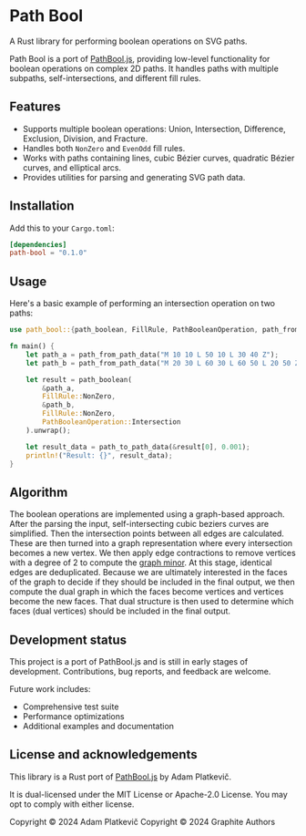 # Path Bool

A Rust library for performing boolean operations on SVG paths.

Path Bool is a port of [PathBool.js](https://github.com/r-flash/PathBool.js), providing low-level functionality for boolean operations on complex 2D paths. It handles paths with multiple subpaths, self-intersections, and different fill rules.

## Features

- Supports multiple boolean operations: Union, Intersection, Difference, Exclusion, Division, and Fracture.
- Handles both `NonZero` and `EvenOdd` fill rules.
- Works with paths containing lines, cubic Bézier curves, quadratic Bézier curves, and elliptical arcs.
- Provides utilities for parsing and generating SVG path data.

## Installation

Add this to your `Cargo.toml`:

```toml
[dependencies]
path-bool = "0.1.0"
```

## Usage

Here's a basic example of performing an intersection operation on two paths:

```rust
use path_bool::{path_boolean, FillRule, PathBooleanOperation, path_from_path_data, path_to_path_data};

fn main() {
    let path_a = path_from_path_data("M 10 10 L 50 10 L 30 40 Z");
    let path_b = path_from_path_data("M 20 30 L 60 30 L 60 50 L 20 50 Z");

    let result = path_boolean(
        &path_a,
        FillRule::NonZero,
        &path_b,
        FillRule::NonZero,
        PathBooleanOperation::Intersection
    ).unwrap();

    let result_data = path_to_path_data(&result[0], 0.001);
    println!("Result: {}", result_data);
}
```

## Algorithm

The boolean operations are implemented using a graph-based approach. After the parsing the input, self-intersecting cubic beziers curves are simplified. Then the intersection points between all edges are calculated. These are then turned into a graph representation where every intersection becomes a new vertex. We then apply edge contractions to remove vertices with a degree of 2 to compute the [graph minor](https://en.wikipedia.org/wiki/Graph_minor). At this stage, identical edges are deduplicated. Because we are ultimately interested in the faces of the graph to decide if they should be included in the final output, we then compute the dual graph in which the faces become vertices and vertices become the new faces. That dual structure is then used to determine which faces (dual vertices) should be included in the final output.

## Development status

This project is a port of PathBool.js and is still in early stages of development. Contributions, bug reports, and feedback are welcome.

Future work includes:

- Comprehensive test suite
- Performance optimizations
- Additional examples and documentation

## License and acknowledgements

This library is a Rust port of [PathBool.js](https://github.com/r-flash/PathBool.js) by Adam Platkevič.

It is dual-licensed under the MIT License or Apache-2.0 License. You may opt to comply with either license.

Copyright © 2024 Adam Platkevič
Copyright © 2024 Graphite Authors
